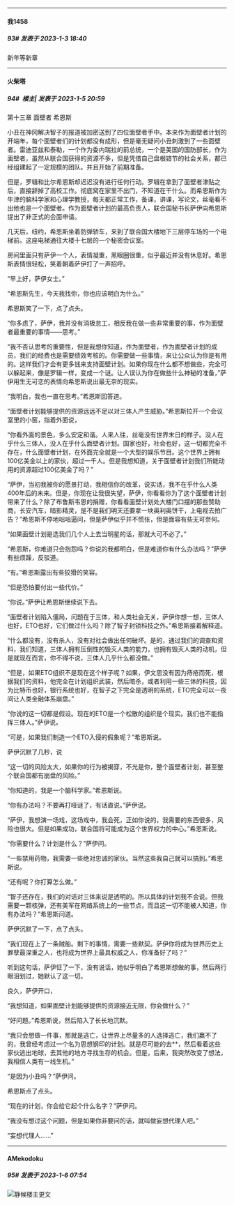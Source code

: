

*****

####  我1458  
##### 93#       发表于 2023-1-3 18:40

新年等新章



*****

####  火柴塔  
##### 94#         楼主| 发表于 2023-1-5 20:59

第十三章 面壁者 希恩斯

小丑在神冈解决智子的报道被加密送到了四位面壁者手中。本来作为面壁者计划的开端年，每个面壁者们的计划都没有成形，但是毫无疑问小丑刺激到了一些面壁者。雷迪亚兹和泰勒，一个作为委内瑞拉的前总统，一个是美国的国防部长，作为面壁者，虽然从联合国获得的资源不多，但是凭借自己盘根错节的社会关系，都已经组建起了一定规模的团队。并且开始了前期准备。

但是，罗辑和比尔希恩斯却迟迟没有进行任何行动。罗辑在拿到了面壁者津贴之后，直接辞掉了高校工作。彻底窝在家里不出门，不知道在干什么。而希恩斯作为牛津的脑科学家和心理学教授，每天都正常工作，备课，讲课，写论文，丝毫看不出他也是一个面壁者。作为面壁者计划的最高负责人，联合国秘书长萨伊向希恩斯提出了非正式的会面申请。

几天后，纽约，希恩斯坐着防弹轿车，来到了联合国大楼地下三层停车场的一个电梯前。这座电梯通往大楼十七层的一个秘密会议室。

房间里面只有萨伊一个人，表情凝重，黑眼圈很重，似乎最近并没有休息好。希恩斯表情很轻松，笑着朝着萨伊打了一声招呼。

“早上好，萨伊女士。”

“希恩斯先生，今天我找你，你也应该明白为什么。”

希恩斯笑了一下，点了点头。

“你多虑了，萨伊，我并没有消极怠工，相反我在做一些非常重要的事，作为面壁者最重要的事情——思考。”

“我不否认思考的重要性，但是我想你知道，作为面壁者，作为面壁者计划的成员，我们的经费也是需要绩效考核的。你需要做一些事情，来让公众认为你是有用的。这样我们才会有更多钱来支持面壁计划。如果你现在什么都不想做些，完全可以躲起来，像是罗辑一样，变成一个谜。让人误认为你在做些什么神秘的准备，”萨伊用生无可恋的表情向希恩斯说出最无奈的现实。

“我明白，我也一直在思考。”希恩斯回答道。

“面壁者计划能够提供的资源远远不足以对三体人产生威胁。”希恩斯拉开一个会议室里的小窗，指着外面说，

“你看外面的景色，多么安定和谐。人来人往，丝毫没有世界末日的样子。没人在乎什么三体人，没人在乎什么面壁者计划。国家也好，社会也好，这一切都完全不存在，什么面壁者计划，在外面完全就是一个大型的娱乐节目。这个世界上拥有100亿美金以上的家伙，超过一千人。但是我想知道，关于面壁者计划我们所能动用的资源超过100亿美金了吗？”

“萨伊，当初我被你的愿景打动，我相信你的改革，说实话，我不在乎什么人类400年后的未来。但是，你现在让我很失望，萨伊，你看看你为了这个面壁者计划带来了什么？除了布鲁斯韦恩的捐赠，你看看面壁计划处大楼门口摆的那些赞助商，长安汽车，暗影精灵，是不是我们明天还要拿一块奥利奥饼干，上电视去拍广告？”希恩斯不停地咄咄逼问，但是萨伊似乎并不慌张，但是面容有些无可奈何。

“如果面壁计划是选我们几个人上去当明星的话，那就大可不必了。”

“希恩斯，你难道只会抱怨吗？你说的我都明白，但是难道你有什么办法吗？”萨伊有些烦躁，反驳道。

“有。”希恩斯露出有些狡猾的笑容。

“但是恐怕要付出一些代价。”

“你说。”萨伊让希恩斯继续说下去。

“面壁者计划陷入僵局，问题在于三体，和人类社会无关，萨伊你想一想，三体人也好，ETO也好，它们做过什么吗？除了智子封锁科技之外。”希恩斯接着解释道。

“什么都没有，没有杀人，没有对社会做出任何破坏。是的，通过我们的调查和资料，我们知道，三体人拥有压倒性的毁灭人类的能力，也拥有毁灭人类的动机，但是就现在而言，你不得不说，三体人几乎什么都没做。”

“但是，如果ETO组织不是现在这个样子呢？如果，伊文思没有因为痔疮而死，根据我们的资料，他完全在计划组织武装，然后暗杀，或者利用一些三体的科技，因为比特币也好，银行系统也好，在智子之下完全是透明的系统，ETO完全可以一夜间让人类金融体系崩盘。”

“你说的这一切都是假设。现在的ETO是一个松散的组织是个现实。我们也不能指挥三体人。”萨伊说。

“可是，如果我们制造一个ETO入侵的假象呢？”希恩斯说。

萨伊沉默了几秒，说

“这一切的风险太大，如果你的行为被揭穿，不光是你，整个面壁者计划，甚至整个联合国都有崩盘的风险。”

“你知道的，我是一个脑科学家。”希恩斯说。

“你有办法吗？不要再打哑谜了，有话直说。”萨伊说。

“萨伊，我想演一场戏，这场戏中，我会死，正如你说的，我需要的东西很多，风险也很大。但是如果成功，联合国将可能成为这个世界权力的中心。”希恩斯说。

“你需要什么？计划是什么？”萨伊问。

“一些禁用药物，我需要一些绝对忠诚的家伙。当然这些我自己就可以搞到。”希恩斯说。

“还有呢？你打算怎么做。”

“智子还存在，我们的对话对三体来说是透明的。所以具体的计划我不会说。但我需要一颗核弹，还有美军在网络系统上的一些节点，而且这一切不能被人知道，你有办法吗？”希恩斯问道。

萨伊沉默了一下，点了点头。

“我们现在上了一条贼船。剩下的事情，需要一些默契。萨伊你将成为世界历史上罪孽最深重之人，也将成为世界上最具权威之人，你准备好了吗？”

听到这句话，萨伊怔了一下，没有说话，她似乎明白了希恩斯想做的事，然后两行眼泪划过，她默认了这一切。

良久，萨伊开口，

“我想知道，如果面壁计划能够提供的资源接近无限，你会做什么？”

“好问题。”希恩斯说，然后陷入了长长地沉默。

“我只会想做一件事，那就是逃亡，让世界上尽量多的人选择逃亡，我们赢不了的，我曾经考虑过一个名为思想钢印的计划。就是尽可能的去**，然后看着这些家伙逃出地球，去其他的地方寻找生存的机会。但是，后来，我突然改变了想法，我相信人类有一线生机。”

“是因为小丑吗？”萨伊问。

希恩斯点了点头。

“现在的计划，你会给它起个什么名字？”萨伊问。

“我没有想过这个问题，但是如果你非要问的话，就叫做妄想代理人吧。”

“妄想代理人……”



*****

####  AMekodoku  
##### 95#       发表于 2023-1-6 07:54

<img src="https://static.saraba1st.com/image/smiley/face2017/074.png" referrerpolicy="no-referrer">静候楼主更文

